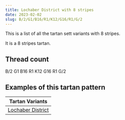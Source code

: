 ```yaml
---
title: Lochaber District with 8 stripes
date: 2023-02-02
slug: B/2/G1/B16/R1/K12/G16/R1/G/2
---
```

This is a list of all the tartan sett variants with 8 stripes.

It is a 8 stripes tartan.


## Thread count
B/2 G1 B16 R1 K12 G16 R1 G/2

## Examples of this tartan pattern

| Tartan Variants |
|---------------|
| [Lochaber District](/variants/b/2/g1/b16/r1/k12/g16/r1/g/2-b3c779d-g2d783e-k000000-rc80000)||
